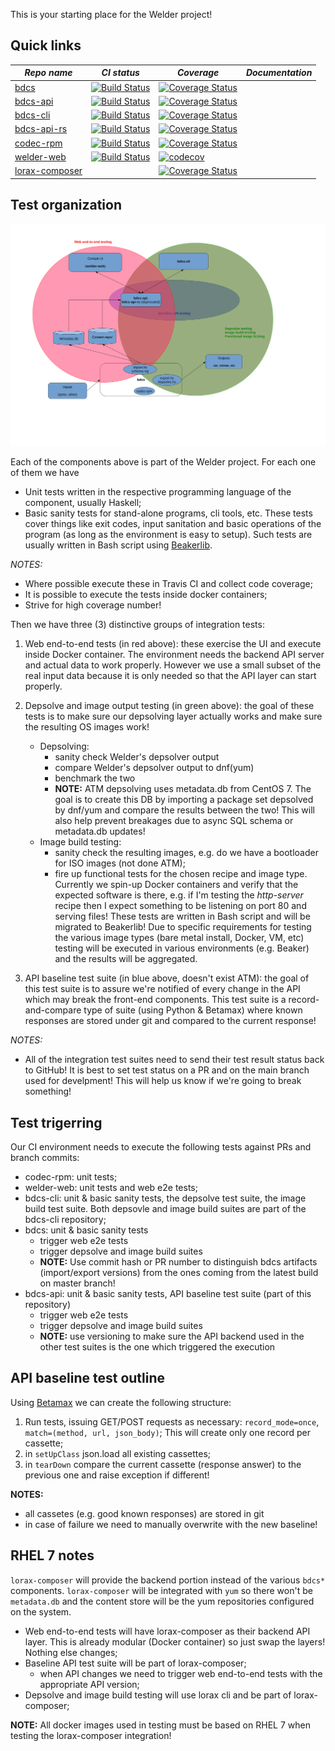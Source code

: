 This is your starting place for the Welder project!


Quick links
-----------


| *Repo name* | *CI status* | *Coverage*  | *Documentation* |
|---------------------------------------------------|---|---|---|
| [bdcs](https://github.com/weldr/bdcs) | [![Build Status](https://travis-ci.org/weldr/bdcs.svg?branch=master)](https://travis-ci.org/weldr/bdcs) | [![Coverage Status](https://coveralls.io/repos/github/weldr/bdcs/badge.svg?branch=master)](https://coveralls.io/github/weldr/bdcs?branch=master) |   |
| [bdcs-api](https://github.com/weldr/bdcs-api) | [![Build Status](https://travis-ci.org/weldr/bdcs-api.svg?branch=master)](https://travis-ci.org/weldr/bdcs-api) | [![Coverage Status](https://coveralls.io/repos/github/weldr/bdcs-api/badge.svg?branch=master)](https://coveralls.io/github/weldr/bdcs-api?branch=master) |   |
| [bdcs-cli](https://github.com/weldr/bdcs-cli) | [![Build Status](https://travis-ci.org/weldr/bdcs-cli.svg?branch=master)](https://travis-ci.org/weldr/bdcs-cli) | [![Coverage Status](https://coveralls.io/repos/github/weldr/bdcs-cli/badge.svg?branch=master)](https://coveralls.io/github/weldr/bdcs-cli?branch=master) |   |
| [bdcs-api-rs](https://github.com/weldr/bdcs-api-rs) | [![Build Status](https://travis-ci.org/weldr/bdcs-api-rs.svg?branch=master)](https://travis-ci.org/weldr/bdcs-api-rs) | [![Coverage Status](https://coveralls.io/repos/github/weldr/bdcs-api-rs/badge.svg?branch=master)](https://coveralls.io/github/weldr/bdcs-api-rs?branch=master) |   |
| [codec-rpm](https://github.com/weldr/codec-rpm) | [![Build Status](https://travis-ci.org/weldr/codec-rpm.svg?branch=master)](https://travis-ci.org/weldr/codec-rpm) | [![Coverage Status](https://coveralls.io/repos/github/weldr/codec-rpm/badge.svg?branch=master)](https://coveralls.io/github/weldr/codec-rpm?branch=master) |   |
| [welder-web](https://github.com/weldr/welder-web) | [![Build Status](https://travis-ci.org/weldr/welder-web.svg?branch=master)](https://travis-ci.org/weldr/welder-web) | [![codecov](https://codecov.io/gh/weldr/welder-web/branch/master/graph/badge.svg)](https://codecov.io/gh/weldr/welder-web) |   |
| [lorax-composer](https://github.com/rhinstaller/lorax) | | [![Coverage Status](https://coveralls.io/repos/github/rhinstaller/lorax/badge.svg?branch=lorax-composer)](https://coveralls.io/github/rhinstaller/lorax?branch=lorax-composer) |   |


Test organization
-----------------

![Testing structure](images/welder_testing.svg "Testing structure")

Each of the components above is part of the Welder project. For each one of them we have

* Unit tests written in the respective programming language of the component, usually Haskell;
* Basic sanity tests for stand-alone programs, cli tools, etc. These tests cover things like
  exit codes, input sanitation and basic operations of the program (as long as the environment
  is easy to setup). Such tests are usually written in Bash script using
  [Beakerlib](https://github.com/beakerlib/beakerlib/).

*NOTES:*

- Where possible execute these in Travis CI and collect code coverage;
- It is possible to execute the tests inside docker containers;
- Strive for high coverage number!


Then we have three (3) distinctive groups of integration tests:

1. Web end-to-end tests (in red above): these exercise the UI and execute inside Docker
   container. The environment needs the backend API server and actual data to work
   properly. However we use a small subset of the real input data because it is only needed
   so that the API layer can start properly.

2. Depsolve and image output testing (in green above): the goal of these tests is to make sure
   our depsolving layer actually works and make sure the resulting OS images work!
   - Depsolving:
     - sanity check Welder's depsolver output
     - compare Welder's depsolver output to dnf(yum)
     - benchmark the two
     - **NOTE:** ATM depsolving uses metadata.db from CentOS 7. The goal is to create this DB by
       importing a package set depsolved by dnf/yum and compare the results between the two!
       This will also help prevent breakages due to async SQL schema or metadata.db updates!
   - Image build testing:
     - sanity check the resulting images, e.g. do we have a bootloader for ISO images (not done ATM);
     - fire up functional tests for the chosen recipe and image type. Currently we spin-up
       Docker containers and verify that the expected software is there, e.g. if I'm testing the
       *http-server* recipe then I expect something to be listening on port 80 and serving files!
       These tests are written in Bash script and will be migrated to Beakerlib! Due to specific
       requirements for testing the various image types (bare metal install, Docker, VM, etc) testing
       will be executed in various environments (e.g. Beaker) and the results will be aggregated.

3. API baseline test suite (in blue above, doesn't exist ATM): the goal of this test suite is to assure we're
   notified of every change in the API which may break the front-end components. This test suite
   is a record-and-compare type of suite (using Python & Betamax) where known responses are
   stored under git and compared to the current response!

*NOTES:*

- All of the integration test suites need to send their test result status back to GitHub!
  It is best to set test status on a PR and on the main branch used for develpment! This
  will help us know if we're going to break something!


Test trigerring
---------------

Our CI environment needs to execute the following tests against PRs and branch commits:

* codec-rpm: unit tests;
* welder-web: unit tests and web e2e tests;
* bdcs-cli: unit & basic sanity tests, the depsolve test suite, the image build test suite.
  Both depsovle and image build suites are part of the bdcs-cli repository;
* bdcs: unit & basic sanity tests
  - trigger web e2e tests
  - trigger depsolve and image build suites
  - **NOTE:** Use commit hash or PR number to distinguish bdcs artifacts (import/export versions)
    from the ones coming from the latest build on master branch!
* bdcs-api: unit & basic sanity tests, API baseline test suite (part of this repository)
  - trigger web e2e tests
  - trigger depsolve and image build suites
  - **NOTE:** use versioning to make sure the API backend used in the other test suites
    is the one which triggered the execution


API baseline test outline
--------------------------

Using
[Betamax](https://betamax.readthedocs.io/en/latest/integrations.html#unittest-integration)
we can create the following structure:

1. Run tests, issuing GET/POST requests as necessary: `record_mode=once`, `match=(method, url, json_body)`;
   This will create only one record per cassette;
2. in `setUpClass` json.load all existing cassettes;
3. in `tearDown` compare the current cassette (response answer) to the previous one and
   raise exception if different!

**NOTES:**

- all cassetes (e.g. good known responses) are stored in git
- in case of failure we need to manually overwrite with the new baseline!

RHEL 7 notes
------------

`lorax-composer` will provide the backend portion instead of the various `bdcs*` components.
`lorax-composer` will be integrated with `yum` so there won't be `metadata.db` and the content
store will be the yum repositories configured on the system.

* Web end-to-end tests will have lorax-composer as their backend API layer. This is already
  modular (Docker container) so just swap the layers! Nothing else changes;
* Baseline API test suite will be part of lorax-composer;
  - when API changes we need to trigger web end-to-end tests with the appropriate API version;
* Depsolve and image build testing will use lorax cli and be part of lorax-composer;

**NOTE:** All docker images used in testing must be based on RHEL 7 when testing the
lorax-composer integration!
